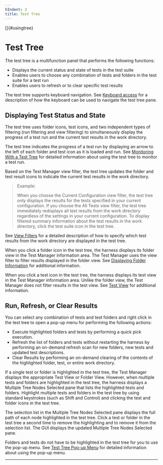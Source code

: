 ```yaml
---
hIndent: 3
title: Test Tree
---
```


[]{#usingtree}

# Test Tree

The test tree is a multifunction panel that performs the following functions:

-   Displays the current status and state of tests in the test suite
-   Enables users to choose any combination of tests and folders in the test suite for a test run
-   Enables users to refresh or to clear specific test results

The test tree supports keyboard navigation. See [Keyboard access](keyboardAccess.html) for a
description of how the keyboard can be used to navigate the test tree pane.

## Displaying Test Status and State

The test tree uses folder icons, test icons, and two independent types of filtering (run filtering
and view filtering) to simultaneously display the progress of a test run and the current test
results in the work directory.

The test tree indicates the progress of a test run by displaying an arrow to the left of each folder
and test icon as it is loaded and run. See [Monitoring With a Test Tree](../run/testTree.html) for
detailed information about using the test tree to monitor a test run.

Based on the Test Manager view filter, the test tree updates the folder and test result icons to
indicate the current test results in the work directory.

> Example:
>
> When you choose the Current Configuration view filter, the test tree only displays the results for
> the tests specified in your current configuration. If you choose the All Tests view filter, the
> test tree immediately redisplays all test results from the work directory regardless of the
> settings in your current configuration. To display filtered summary information about the test
> results in the work directory, click the test suite icon in the test tree.

See [View Filters](../browse/viewFilters.html) for a detailed description of how to specify which
test results from the work directory are displayed in the test tree.

When you click a folder icon in the test tree, the harness displays its folder view in the Test
Manager information area. The Test Manager uses the view filter to filter results displayed in the
folder view. See [Displaying Folder Information](../browse/folderInfo.html) for additional
information.

When you click a test icon in the test tree, the harness displays its test view in the Test Manager
information area. Unlike the folder view, the Test Manager does not filter results in the test view.
See [Test View](../browse/testInfo.html) for additional information.

## Run, Refresh, or Clear Results

You can select any combination of tests and test folders and right click in the test tree to open a
pop-up menu for performing the following actions:

-   Execute highlighted folders and tests by performing a quick pick execution.
-   Refresh the list of folders and tests without restarting the harness by performing an on-demand
    refresh scan for new folders, new tests and updated test descriptions.
-   Clear Results by performing an on-demand clearing of the contents of the highlighted folder,
    test, or entire work directory.

If a single test or folder is highlighted in the test tree, the Test Manager displays the
appropriate Test View or Folder View. However, when multiple tests and folders are highlighted in
the test tree, the harness displays a Multiple Tree Nodes Selected pane that lists the highlighted
tests and folders. Highlight multiple tests and folders in the test tree by using standard
keystrokes (such as Shift and Control) and clicking the test and folder icons in the test tree.

The selection list in the Multiple Tree Nodes Selected pane displays the full path of each node
highlighted in the test tree. Click a test or folder in the test tree a second time to remove the
highlighting and to remove it from the selection list. The GUI displays the updated Multiple Tree
Nodes Selected pane.

Folders and tests do not have to be highlighted in the test tree for you to use the pop-up menu. See
[Test Tree Pop-up Menu](popupmenu.html) for detailed information about using the pop-up menu.

----------------------------------------------------------------------------------------------------


